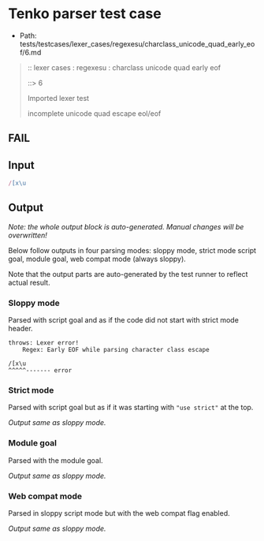# Tenko parser test case

- Path: tests/testcases/lexer_cases/regexesu/charclass_unicode_quad_early_eof/6.md

> :: lexer cases : regexesu : charclass unicode quad early eof
>
> ::> 6
>
> Imported lexer test
>
> incomplete unicode quad escape eol/eof

## FAIL

## Input

`````js
/[x\u
`````

## Output

_Note: the whole output block is auto-generated. Manual changes will be overwritten!_

Below follow outputs in four parsing modes: sloppy mode, strict mode script goal, module goal, web compat mode (always sloppy).

Note that the output parts are auto-generated by the test runner to reflect actual result.

### Sloppy mode

Parsed with script goal and as if the code did not start with strict mode header.

`````
throws: Lexer error!
    Regex: Early EOF while parsing character class escape

/[x\u
^^^^^------- error
`````

### Strict mode

Parsed with script goal but as if it was starting with `"use strict"` at the top.

_Output same as sloppy mode._

### Module goal

Parsed with the module goal.

_Output same as sloppy mode._

### Web compat mode

Parsed in sloppy script mode but with the web compat flag enabled.

_Output same as sloppy mode._
